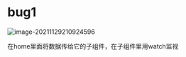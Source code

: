 # bug1
![image-20211129210924596](C:\Users\BIN\AppData\Roaming\Typora\typora-user-images\image-20211129210924596.png)

在home里面将数据传给它的子组件，在子组件里用watch监视
